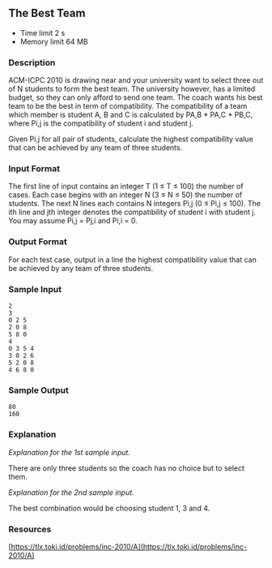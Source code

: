 ## The Best Team

- Time limit	2 s
- Memory limit	64 MB

### Description

ACM-ICPC 2010 is drawing near and your university want to select three out of N students to form the best team. The university however, has a limited budget, so they can only afford to send one team. The coach wants his best team to be the best in term of compatibility. The compatibility of a team which member is student A, B and C is calculated by PA,B * PA,C * PB,C, where Pi,j is the compatibility of student i and student j.

Given Pi,j for all pair of students, calculate the highest compatibility value that can be achieved by any team of three students.

### Input Format

The first line of input contains an integer T (1 ≤ T ≤ 100) the number of cases. Each case begins with an integer N (3 ≤ N ≤ 50) the number of students. The next N lines each contains N integers Pi,j (0 ≤ Pi,j ≤ 100). The ith line and jth integer denotes the compatibility of student i with student j. You may assume Pi,j = Pj,i and Pi,i = 0.

### Output Format

For each test case, output in a line the highest compatibility value that can be achieved by any team of three students.

### Sample Input

```
2
3
0 2 5
2 0 8
5 8 0
4
0 3 5 4
3 0 2 6
5 2 0 8
4 6 8 0
```

### Sample Output

```
80
160
```

### Explanation

_Explanation for the 1st sample input._

There are only three students so the coach has no choice but to select them.

_Explanation for the 2nd sample input._

The best combination would be choosing student 1, 3 and 4.

### Resources

[https://tlx.toki.id/problems/inc-2010/A](https://tlx.toki.id/problems/inc-2010/A)
